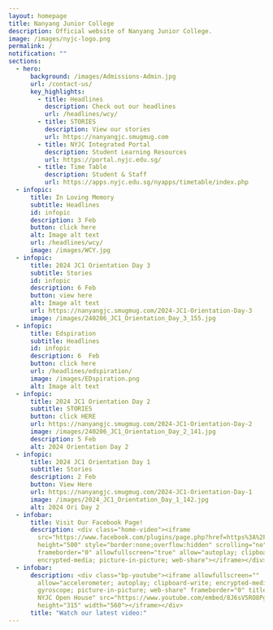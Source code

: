 ```yaml
---
layout: homepage
title: Nanyang Junior College
description: Official website of Nanyang Junior College.
image: /images/nyjc-logo.png
permalink: /
notification: ""
sections:
  - hero:
      background: /images/Admissions-Admin.jpg
      url: /contact-us/
      key_highlights:
        - title: Headlines
          description: Check out our headlines
          url: /headlines/wcy/
        - title: STORIES
          description: View our stories
          url: https://nanyangjc.smugmug.com
        - title: NYJC Integrated Portal
          description: Student Learning Resources
          url: https://portal.nyjc.edu.sg/
        - title: Time Table
          description: Student & Staff
          url: https://apps.nyjc.edu.sg/nyapps/timetable/index.php
  - infopic:
      title: In Loving Memory
      subtitle: Headlines
      id: infopic
      description: 3 Feb
      button: click here
      alt: Image alt text
      url: /headlines/wcy/
      image: /images/WCY.jpg
  - infopic:
      title: 2024 JC1 Orientation Day 3
      subtitle: Stories
      id: infopic
      description: 6 Feb
      button: view here
      alt: Image alt text
      url: https://nanyangjc.smugmug.com/2024-JC1-Orientation-Day-3
      image: /images/240206_JC1_Orientation_Day_3_155.jpg
  - infopic:
      title: Edspiration
      subtitle: Headlines
      id: infopic
      description: 6  Feb
      button: click here
      url: /headlines/edspiration/
      image: /images/EDspiration.png
      alt: Image alt text
  - infopic:
      title: 2024 JC1 Orientation Day 2
      subtitle: STORIES
      button: click HERE
      url: https://nanyangjc.smugmug.com/2024-JC1-Orientation-Day-2
      image: /images/240206_JC1_Orientation_Day_2_141.jpg
      description: 5 Feb
      alt: 2024 Orientation Day 2
  - infopic:
      title: 2024 JC1 Orientation Day 1
      subtitle: Stories
      description: 2 Feb
      button: View Here
      url: https://nanyangjc.smugmug.com/2024-JC1-Orientation-Day-1
      image: /images/2024_JC1_Orientation_Day_1_142.jpg
      alt: 2024 Ori Day 2
  - infobar:
      title: Visit Our Facebook Page!
      description: <div class="home-video"><iframe
        src="https://www.facebook.com/plugins/page.php?href=https%3A%2F%2Fwww.facebook.com%2FNanyangjc%2F&tabs=timeline&width=340&height=500&small_header=false&adapt_container_width=true&hide_cover=false&show_facepile=true&appId"
        height="500" style="border:none;overflow:hidden" scrolling="no"
        frameborder="0" allowfullscreen="true" allow="autoplay; clipboard-write;
        encrypted-media; picture-in-picture; web-share"></iframe></div>
  - infobar:
      description: <div class="bp-youtube"><iframe allowfullscreen=""
        allow="accelerometer; autoplay; clipboard-write; encrypted-media;
        gyroscope; picture-in-picture; web-share" frameborder="0" title="2024
        NYJC Open House" src="https://www.youtube.com/embed/8J6sV5RO8Pg"
        height="315" width="560"></iframe></div>
      title: "Watch our latest video:"
---
```

